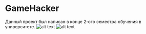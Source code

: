 # GameHacker
Данный проект был написан в конце 2-ого семестра обучения в университете.
![alt text](https://github.com/DobryEHOT/GameHacker/blob/main/screen1.jpg?raw=true)
![alt text](https://github.com/DobryEHOT/GameHacker/blob/main/screen2.jpg?raw=true)